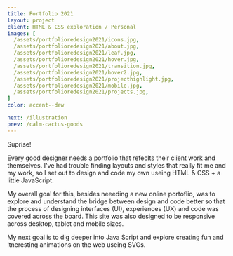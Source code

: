 ```yaml
---
title: Portfolio 2021
layout: project
client: HTML & CSS exploration / Personal
images: [
  /assets/portfolioredesign2021/icons.jpg,
  /assets/portfolioredesign2021/about.jpg,
  /assets/portfolioredesign2021/leaf.jpg,
  /assets/portfolioredesign2021/hover.jpg,
  /assets/portfolioredesign2021/transition.jpg,
  /assets/portfolioredesign2021/hover2.jpg,
  /assets/portfolioredesign2021/projecthighlight.jpg,
  /assets/portfolioredesign2021/mobile.jpg,
  /assets/portfolioredesign2021/projects.jpg,
]
color: accent--dew

next: /illustration
prev: /calm-cactus-goods
---
```


Suprise!

Every good designer needs a portfolio that refeclts their client work and themselves. I've had trouble finding layouts and styles that really fit me and my work, so I set out to design and code my own useing HTML & CSS + a little JavaScript.

My overall goal for this, besides neeeding a new online portoflio, was to explore and understand the bridge between design and code better so that the process of designing interfaces (UI), experiences (UX) and code was covered across the board. This site was also designed to be responsive across desktop, tablet and mobile sizes.

My next goal is to dig deeper into Java Script and explore creating fun and itneresting animations on the web useing SVGs.




